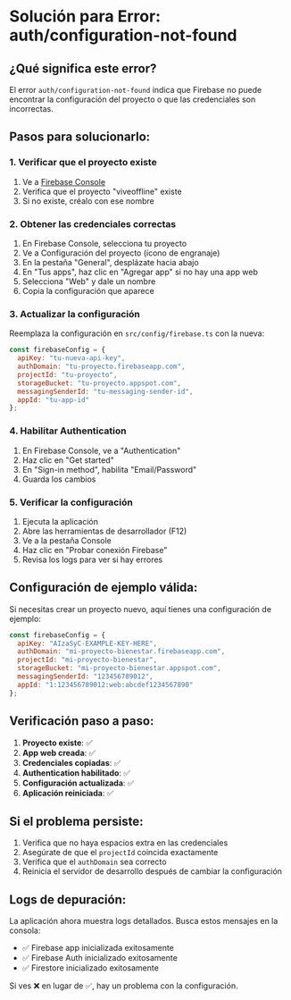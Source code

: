 # Solución para Error: auth/configuration-not-found

## ¿Qué significa este error?

El error `auth/configuration-not-found` indica que Firebase no puede encontrar la configuración del proyecto o que las credenciales son incorrectas.

## Pasos para solucionarlo:

### 1. Verificar que el proyecto existe
1. Ve a [Firebase Console](https://console.firebase.google.com/)
2. Verifica que el proyecto "viveoffline" existe
3. Si no existe, créalo con ese nombre

### 2. Obtener las credenciales correctas
1. En Firebase Console, selecciona tu proyecto
2. Ve a Configuración del proyecto (ícono de engranaje)
3. En la pestaña "General", desplázate hacia abajo
4. En "Tus apps", haz clic en "Agregar app" si no hay una app web
5. Selecciona "Web" y dale un nombre
6. Copia la configuración que aparece

### 3. Actualizar la configuración
Reemplaza la configuración en `src/config/firebase.ts` con la nueva:

```javascript
const firebaseConfig = {
  apiKey: "tu-nueva-api-key",
  authDomain: "tu-proyecto.firebaseapp.com",
  projectId: "tu-proyecto",
  storageBucket: "tu-proyecto.appspot.com",
  messagingSenderId: "tu-messaging-sender-id",
  appId: "tu-app-id"
};
```

### 4. Habilitar Authentication
1. En Firebase Console, ve a "Authentication"
2. Haz clic en "Get started"
3. En "Sign-in method", habilita "Email/Password"
4. Guarda los cambios

### 5. Verificar la configuración
1. Ejecuta la aplicación
2. Abre las herramientas de desarrollador (F12)
3. Ve a la pestaña Console
4. Haz clic en "Probar conexión Firebase"
5. Revisa los logs para ver si hay errores

## Configuración de ejemplo válida:

Si necesitas crear un proyecto nuevo, aquí tienes una configuración de ejemplo:

```javascript
const firebaseConfig = {
  apiKey: "AIzaSyC-EXAMPLE-KEY-HERE",
  authDomain: "mi-proyecto-bienestar.firebaseapp.com",
  projectId: "mi-proyecto-bienestar",
  storageBucket: "mi-proyecto-bienestar.appspot.com",
  messagingSenderId: "123456789012",
  appId: "1:123456789012:web:abcdef1234567890"
};
```

## Verificación paso a paso:

1. **Proyecto existe**: ✅
2. **App web creada**: ✅
3. **Credenciales copiadas**: ✅
4. **Authentication habilitado**: ✅
5. **Configuración actualizada**: ✅
6. **Aplicación reiniciada**: ✅

## Si el problema persiste:

1. Verifica que no haya espacios extra en las credenciales
2. Asegúrate de que el `projectId` coincida exactamente
3. Verifica que el `authDomain` sea correcto
4. Reinicia el servidor de desarrollo después de cambiar la configuración

## Logs de depuración:

La aplicación ahora muestra logs detallados. Busca estos mensajes en la consola:

- ✅ Firebase app inicializada exitosamente
- ✅ Firebase Auth inicializado exitosamente
- ✅ Firestore inicializado exitosamente

Si ves ❌ en lugar de ✅, hay un problema con la configuración. 